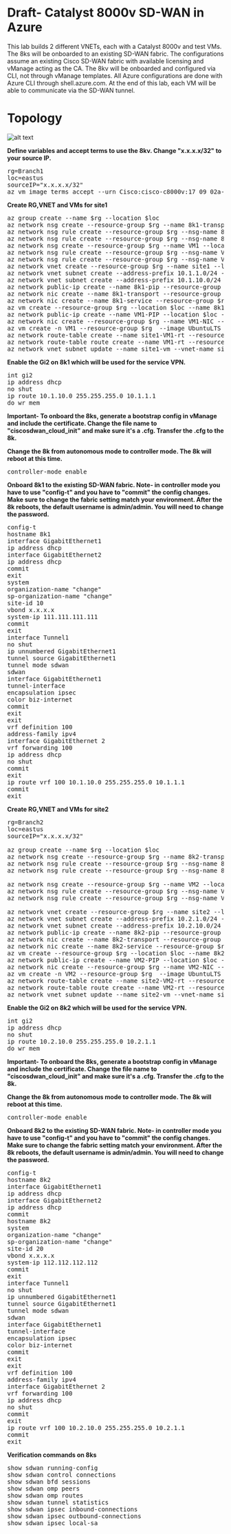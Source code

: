 # Draft- Catalyst 8000v SD-WAN in Azure
This lab builds 2 different VNETs, each with a Catalyst 8000v and test VMs. The 8ks will be onboarded to an existing SD-WAN fabric. The configurations assume an existing Cisco SD-WAN fabric with available licensing and vManage acting as the CA. The 8kv will be onboarded and configured via CLI, not through vManage templates. All Azure configurations are done with Azure CLI through shell.azure.com. At the end of this lab, each VM will be able to communicate via the SD-WAN tunnel.

# Topology
![alt text](https://github.com/jwrightazure/lab/blob/master/images/8k-sdwan-branch-topo2.drawio.png)

**Define variables and accept terms to use the 8kv. Change "x.x.x.x/32" to your source IP.**
<pre lang="...">
rg=Branch1
loc=eastus
sourceIP="x.x.x.x/32"
az vm image terms accept --urn Cisco:cisco-c8000v:17_09_02a-byol:latest
</pre>

**Create RG,VNET and VMs for site1**
<pre lang="...">
az group create --name $rg --location $loc
az network nsg create --resource-group $rg --name 8k1-transport --location $loc
az network nsg rule create --resource-group $rg --nsg-name 8k1-transport --name Azure --access Allow --protocol "*" --direction Inbound --priority 400 --source-address-prefix AzureCloud --source-port-range "*" --destination-address-prefix "*" --destination-port-range "*"
az network nsg rule create --resource-group $rg --nsg-name 8k1-transport --name home --access Allow --protocol "*" --direction Inbound --priority 500 --source-address-prefix $sourceIP --source-port-range "*" --destination-address-prefix "*" --destination-port-range "*"
az network nsg create --resource-group $rg --name VM1 --location $loc
az network nsg rule create --resource-group $rg --nsg-name VM1 --name Azure --access Allow --protocol "*" --direction Inbound --priority 400 --source-address-prefix AzureCloud --source-port-range "*" --destination-address-prefix "*" --destination-port-range "*"
az network nsg rule create --resource-group $rg --nsg-name VM1 --name home --access Allow --protocol "*" --direction Inbound --priority 500 --source-address-prefix $sourceIP --source-port-range "*" --destination-address-prefix "*" --destination-port-range "*"
az network vnet create --resource-group $rg --name site1 --location $loc --address-prefixes 10.1.0.0/16 --subnet-name 8k1-transport --subnet-prefix 10.1.0.0/24 
az network vnet subnet create --address-prefix 10.1.1.0/24 --name 8k1-service --resource-group $rg --vnet-name site1 
az network vnet subnet create --address-prefix 10.1.10.0/24 --name site1-vm --resource-group $rg --vnet-name site1 
az network public-ip create --name 8k1-pip --resource-group $rg --allocation-method static --idle-timeout 30 --location $loc
az network nic create --name 8k1-transport --resource-group $rg --subnet 8k1-transport --vnet-name site1 --public-ip-address 8k1-pip --private-ip-address 10.1.0.4 --ip-forwarding true --network-security-group 8k1-transport
az network nic create --name 8k1-service --resource-group $rg --subnet 8k1-service  --vnet-name site1 --ip-forwarding true --private-ip-address 10.1.1.4  --location $loc
az vm create --resource-group $rg --location $loc --name 8k1 --size Standard_DS3_v2 --nics 8k1-transport 8k1-service --image Cisco:cisco-c8000v:17_09_02a-byol:latest --admin-username azureuser --admin-password Msft123Msft123 --location $loc --no-wait
az network public-ip create --name VM1-PIP --location $loc --resource-group $rg --allocation-method static
az network nic create --resource-group $rg --name VM1-NIC --location $loc --subnet site1-vm --private-ip-address 10.1.10.10 --vnet-name site1 --public-ip-address VM1-PIP --ip-forwarding true --network-security-group VM1
az vm create -n VM1 --resource-group $rg  --image UbuntuLTS --size Standard_DS3_v2 --admin-username azureuser --admin-password Msft123Msft123 --nics VM1-NIC --location $loc --no-wait 
az network route-table create --name site1-VM1-rt --resource-group $rg
az network route-table route create --name VM1-rt --resource-group $rg --route-table-name site1-VM1-rt --address-prefix 10.0.0.0/8 --next-hop-type VirtualAppliance --next-hop-ip-address 10.1.1.4
az network vnet subnet update --name site1-vm --vnet-name site1 --resource-group $rg --route-table site1-VM1-rt
</pre>

**Enable the Gi2 on 8k1 which will be used for the service VPN.**
<pre lang="...">
int gi2
ip address dhcp
no shut
ip route 10.1.10.0 255.255.255.0 10.1.1.1
do wr mem
</pre>

**Important- To onboard the 8ks, generate a bootstrap config in vManage and include the certificate. Change the file name to "ciscosdwan_cloud_init" and make sure it's a .cfg. Transfer the .cfg to the 8k.** 

**Change the 8k from autonomous mode to controller mode. The 8k will reboot at this time.**
<pre lang="...">
controller-mode enable
</pre>

**Onboard 8k1 to the existing SD-WAN fabric. Note- in controller mode you have to use "config-t" and you have to "commit" the config changes. Make sure to change the fabric setting match your environment. After the 8k reboots, the default username is admin/admin. You will need to change the password.**
<pre lang="...">
config-t
hostname 8k1
interface GigabitEthernet1
ip address dhcp
interface GigabitEthernet2
ip address dhcp
commit
exit
system
organization-name "change"
sp-organization-name "change"
site-id 10
vbond x.x.x.x
system-ip 111.111.111.111
commit
exit
interface Tunnel1
no shut
ip unnumbered GigabitEthernet1
tunnel source GigabitEthernet1
tunnel mode sdwan
sdwan
interface GigabitEthernet1
tunnel-interface
encapsulation ipsec
color biz-internet
commit
exit
exit
vrf definition 100
address-family ipv4
interface GigabitEthernet 2
vrf forwarding 100
ip address dhcp
no shut
commit
exit
ip route vrf 100 10.1.10.0 255.255.255.0 10.1.1.1
commit
exit
</pre>

**Create RG,VNET and VMs for site2**
<pre lang="...">
rg=Branch2
loc=eastus
sourceIP="x.x.x.x/32"

az group create --name $rg --location $loc
az network nsg create --resource-group $rg --name 8k2-transport --location $loc
az network nsg rule create --resource-group $rg --nsg-name 8k2-transport --name Azure --access Allow --protocol "*" --direction Inbound --priority 400 --source-address-prefix AzureCloud --source-port-range "*" --destination-address-prefix "*" --destination-port-range "*"
az network nsg rule create --resource-group $rg --nsg-name 8k2-transport --name home --access Allow --protocol "*" --direction Inbound --priority 500 --source-address-prefix $sourceIP --source-port-range "*" --destination-address-prefix "*" --destination-port-range "*"

az network nsg create --resource-group $rg --name VM2 --location $loc
az network nsg rule create --resource-group $rg --nsg-name VM2 --name Azure --access Allow --protocol "*" --direction Inbound --priority 400 --source-address-prefix AzureCloud --source-port-range "*" --destination-address-prefix "*" --destination-port-range "*"
az network nsg rule create --resource-group $rg --nsg-name VM2 --name home --access Allow --protocol "*" --direction Inbound --priority 500 --source-address-prefix $sourceIP --source-port-range "*" --destination-address-prefix "*" --destination-port-range "*"

az network vnet create --resource-group $rg --name site2 --location $loc --address-prefixes 10.2.0.0/16 --subnet-name 8k2-transport --subnet-prefix 10.2.0.0/24 
az network vnet subnet create --address-prefix 10.2.1.0/24 --name 8k2-service --resource-group $rg --vnet-name site2 
az network vnet subnet create --address-prefix 10.2.10.0/24 --name site2-vm --resource-group $rg --vnet-name site2 
az network public-ip create --name 8k2-pip --resource-group $rg --allocation-method static --idle-timeout 30 --location $loc
az network nic create --name 8k2-transport --resource-group $rg --subnet 8k2-transport --vnet-name site2 --public-ip-address 8k2-pip --private-ip-address 10.2.0.4 --ip-forwarding true --network-security-group 8k2-transport
az network nic create --name 8k2-service --resource-group $rg --subnet 8k2-service  --vnet-name site2 --ip-forwarding true --private-ip-address 10.2.1.4  --location $loc
az vm create --resource-group $rg --location $loc --name 8k2 --size Standard_DS3_v2 --nics 8k2-transport 8k2-service --image Cisco:cisco-c8000v:17_09_02a-byol:latest --admin-username azureuser --admin-password Msft123Msft123 --location $loc --no-wait
az network public-ip create --name VM2-PIP --location $loc --resource-group $rg --allocation-method static
az network nic create --resource-group $rg --name VM2-NIC --location $loc --subnet site2-vm --private-ip-address 10.2.10.10 --vnet-name site2 --public-ip-address VM2-PIP --ip-forwarding true --network-security-group VM2
az vm create -n VM2 --resource-group $rg  --image UbuntuLTS --size Standard_DS3_v2 --admin-username azureuser --admin-password Msft123Msft123 --nics VM2-NIC --location $loc --no-wait 
az network route-table create --name site2-VM2-rt --resource-group $rg
az network route-table route create --name VM2-rt --resource-group $rg --route-table-name site2-VM2-rt --address-prefix 10.0.0.0/8 --next-hop-type VirtualAppliance --next-hop-ip-address 10.2.1.4
az network vnet subnet update --name site2-vm --vnet-name site2 --resource-group $rg --route-table site2-VM2-rt
</pre>

**Enable the Gi2 on 8k2 which will be used for the service VPN.**
<pre lang="...">
int gi2
ip address dhcp
no shut
ip route 10.2.10.0 255.255.255.0 10.2.1.1
do wr mem
</pre>

**Important- To onboard the 8ks, generate a bootstrap config in vManage and include the certificate. Change the file name to "ciscosdwan_cloud_init" and make sure it's a .cfg. Transfer the .cfg to the 8k.** 

**Change the 8k from autonomous mode to controller mode. The 8k will reboot at this time.**
<pre lang="...">
controller-mode enable
</pre>

**Onboard 8k2 to the existing SD-WAN fabric. Note- in controller mode you have to use "config-t" and you have to "commit" the config changes. Make sure to change the fabric setting match your environment. After the 8k reboots, the default username is admin/admin. You will need to change the password.**
<pre lang="...">
config-t
hostname 8k2
interface GigabitEthernet1
ip address dhcp
interface GigabitEthernet2
ip address dhcp
commit
hostname 8k2
system
organization-name "change"
sp-organization-name "change"
site-id 20
vbond x.x.x.x
system-ip 112.112.112.112
commit
exit
interface Tunnel1
no shut
ip unnumbered GigabitEthernet1
tunnel source GigabitEthernet1
tunnel mode sdwan
sdwan
interface GigabitEthernet1
tunnel-interface
encapsulation ipsec
color biz-internet
commit
exit
exit
vrf definition 100
address-family ipv4
interface GigabitEthernet 2
vrf forwarding 100
ip address dhcp
no shut
commit
exit
ip route vrf 100 10.2.10.0 255.255.255.0 10.2.1.1
commit
exit
</pre>

**Verification commands on 8ks**
<pre lang="...">
show sdwan running-config
show sdwan control connections
show sdwan bfd sessions
show sdwan omp peers
show sdwan omp routes
show sdwan tunnel statistics
show sdwan ipsec inbound-connections
show sdwan ipsec outbound-connections
show sdwan ipsec local-sa
</pre>
